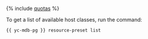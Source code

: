 {% include [quotas](../_includes/internal/quotas.md) %}

To get a list of available host classes, run the command:

```bash
{{ yc-mdb-pg }} resource-preset list
```
